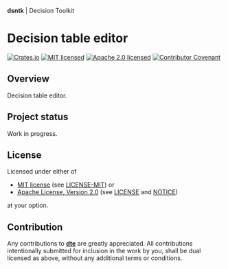 **dsntk** | Decision Toolkit

# Decision table editor

[![Crates.io][crates-badge]][crates-url]
[![MIT licensed][mit-badge]][mit-license-url]
[![Apache 2.0 licensed][apache-badge]][apache-license-url]
[![Contributor Covenant][cc-badge]][cc-url]

[crates-badge]: https://img.shields.io/crates/v/dte.svg
[crates-url]: https://crates.io/crates/dte
[mit-badge]: https://img.shields.io/badge/License-MIT-blue.svg
[mit-url]: https://opensource.org/licenses/MIT
[mit-license-url]: https://github.com/dsntk/dte/blob/main/LICENSE-MIT
[apache-badge]: https://img.shields.io/badge/License-Apache%202.0-blue.svg
[apache-url]: https://www.apache.org/licenses/LICENSE-2.0
[apache-license-url]: https://github.com/dsntk/dte/blob/main/LICENSE
[apache-notice-url]: https://github.com/dsntk/dte/blob/main/NOTICE
[cc-badge]: https://img.shields.io/badge/Contributor%20Covenant-2.1-4baaaa.svg
[cc-url]: https://github.com/dsntk/dte/blob/main/CODE_OF_CONDUCT.md
[repository-url]: https://github.com/DecisionToolkit/dte

## Overview

Decision table editor.

## Project status

Work in progress.

## License

Licensed under either of

- [MIT license][mit-url] (see [LICENSE-MIT][mit-license-url]) or
- [Apache License, Version 2.0][apache-url] (see [LICENSE][apache-license-url] and [NOTICE][apache-notice-url])

at your option.

## Contribution

Any contributions to [**dte**][repository-url] are greatly appreciated.
All contributions intentionally submitted for inclusion in the work by you,
shall be dual licensed as above, without any additional terms or conditions.
